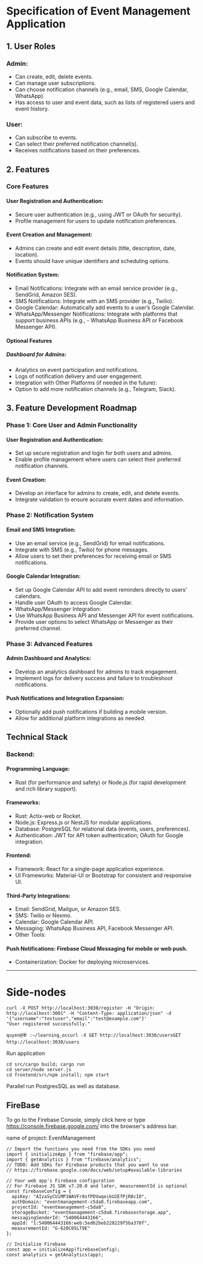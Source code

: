# Specification of Event Management Application

## 1. User Roles
### Admin:
- Can create, edit, delete events.
- Can manage user subscriptions.
- Can choose notification channels (e.g., email, SMS, Google Calendar, WhatsApp).
- Has access to user and event data, such as lists of registered users and event history.

### User:
- Can subscribe to events.
- Can select their preferred notification channel(s).
- Receives notifications based on their preferences.

## 2. Features
### Core Features

#### User Registration and Authentication:
- Secure user authentication (e.g., using JWT or OAuth for security).
- Profile management for users to update notification preferences.

#### Event Creation and Management:
- Admins can create and edit event details (title, description, date, location).
- Events should have unique identifiers and scheduling options.

#### Notification System:
- Email Notifications: Integrate with an email service provider (e.g., SendGrid, Amazon SES).
- SMS Notifications: Integrate with an SMS provider (e.g., Twilio).
- Google Calendar: Automatically add events to a user’s Google Calendar.
- WhatsApp/Messenger Notifications: Integrate with platforms that support business APIs (e.g., - WhatsApp Business API or Facebook Messenger API).

#### Optional Features

##### Dashboard for Admins:
- Analytics on event participation and notifications.
- Logs of notification delivery and user engagement.
- Integration with Other Platforms (if needed in the future):
- Option to add more notification channels (e.g., Telegram, Slack).

## 3. Feature Development Roadmap
### Phase 1: Core User and Admin Functionality

#### User Registration and Authentication:
- Set up secure registration and login for both users and admins.
- Enable profile management where users can select their preferred notification channels.

#### Event Creation:
- Develop an interface for admins to create, edit, and delete events.
- Integrate validation to ensure accurate event dates and information.

### Phase 2: Notification System

#### Email and SMS Integration:
- Use an email service (e.g., SendGrid) for email notifications.
- Integrate with SMS (e.g., Twilio) for phone messages.
- Allow users to set their preferences for receiving email or SMS notifications.

#### Google Calendar Integration:
- Set up Google Calendar API to add event reminders directly to users’ calendars.
- Handle user OAuth to access Google Calendar.
- WhatsApp/Messenger Integration:
- Use WhatsApp Business API and Messenger API for event notifications.
- Provide user options to select WhatsApp or Messenger as their preferred channel.

### Phase 3: Advanced Features

#### Admin Dashboard and Analytics:
- Develop an analytics dashboard for admins to track engagement.
- Implement logs for delivery success and failure to troubleshoot notifications.

#### Push Notifications and Integration Expansion:
- Optionally add push notifications if building a mobile version.
- Allow for additional platform integrations as needed.

## Technical Stack
### Backend:

#### Programming Language:
- Rust (for performance and safety) or Node.js (for rapid development and rich library support).

#### Frameworks:
- Rust: Actix-web or Rocket.
- Node.js: Express.js or NestJS for modular applications.
- Database: PostgreSQL for relational data (events, users, preferences).
- Authentication: JWT for API token authentication; OAuth for Google integration.

#### Frontend:

- Framework: React for a single-page application experience.
- UI Frameworks: Material-UI or Bootstrap for consistent and responsive UI.

#### Third-Party Integrations:
- Email: SendGrid, Mailgun, or Amazon SES.
- SMS: Twilio or Nexmo.
- Calendar: Google Calendar API.
- Messaging: WhatsApp Business API, Facebook Messenger API.
- Other Tools:

#### Push Notifications: Firebase Cloud Messaging for mobile or web push.
- Containerization: Docker for deploying microservices.


---
# Side-nodes

```
curl -X POST http://localhost:3030/register -H "Origin: http://localhost:3001" -H "Content-Type: application/json" -d '{"username":"testuser","email":"test@example.com"}'
"User registered successfully."

quyen@🏵 :~/learning_occurl -X GET http://localhost:3030/usersGET http://localhost:3030/users
```


Run application

```
cd src/cargo build; cargo run
cd server/node server.js
cd frontend/src/npm install; npm start
```

Parallel run PostgresSQL as well as database.

## FireBase
To go to the Firebase Console, simply click here or type https://console.firebase.google.com/ into the browser's address bar.

name of project: EventManagement

```
// Import the functions you need from the SDKs you need
import { initializeApp } from "firebase/app";
import { getAnalytics } from "firebase/analytics";
// TODO: Add SDKs for Firebase products that you want to use
// https://firebase.google.com/docs/web/setup#available-libraries

// Your web app's Firebase configuration
// For Firebase JS SDK v7.20.0 and later, measurementId is optional
const firebaseConfig = {
  apiKey: "AIzaSyCUiMP1WAVFr8sfPDVwqeikU2EfPjR8cI0",
  authDomain: "eventmanagement-c5da8.firebaseapp.com",
  projectId: "eventmanagement-c5da8",
  storageBucket: "eventmanagement-c5da8.firebasestorage.app",
  messagingSenderId: "540064443166",
  appId: "1:540064443166:web:5ed62beb228229f5ba370f",
  measurementId: "G-620C05LT9E"
};

// Initialize Firebase
const app = initializeApp(firebaseConfig);
const analytics = getAnalytics(app);
```